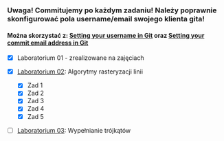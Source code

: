 

### Uwaga! Commitujemy po każdym zadaniu! Należy poprawnie skonfigurować pola username/email swojego klienta gita! 
#### Można skorzystać z: [Setting your username in Git](https://help.github.com/en/github/using-git/setting-your-username-in-git) oraz [Setting your commit email address in Git](https://help.github.com/en/github/setting-up-and-managing-your-github-user-account/setting-your-commit-email-address#setting-your-commit-email-address-in-git)

- [x] Laboratorium 01 - zrealizowane na zajęciach
- [x] [Laboratorium 02](LAB02.md): Algorytmy rasteryzacji linii
    - [x] Zad 1
    - [x] Zad 2
    - [x] Zad 3
    - [x] Zad 4
    - [x] Zad 5
- [ ] [Laboratorium 03](LAB03.md): Wypełnianie trójkątów

